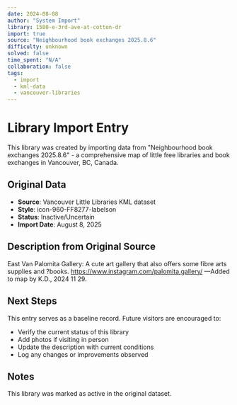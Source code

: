 ```yaml
---
date: 2024-08-08
author: "System Import"
library: 1580-e-3rd-ave-at-cotton-dr
import: true
source: "Neighbourhood book exchanges 2025.8.6"
difficulty: unknown
solved: false
time_spent: "N/A"
collaboration: false
tags:
  - import
  - kml-data
  - vancouver-libraries
---
```


# Library Import Entry

This library was created by importing data from "Neighbourhood book exchanges 2025.8.6" - a comprehensive map of little free libraries and book exchanges in Vancouver, BC, Canada.

## Original Data

- **Source**: Vancouver Little Libraries KML dataset
- **Style**: icon-960-FF8277-labelson
- **Status**: Inactive/Uncertain
- **Import Date**: August 8, 2025

## Description from Original Source

East Van Palomita Gallery:
A cute art gallery that also offers some fibre arts supplies and ?books. https://www.instagram.com/palomita.gallery/
—Added to map by K.D., 2024 11 29.



## Next Steps

This entry serves as a baseline record. Future visitors are encouraged to:
- Verify the current status of this library
- Add photos if visiting in person
- Update the description with current conditions
- Log any changes or improvements observed

## Notes

This library was marked as active in the original dataset.

